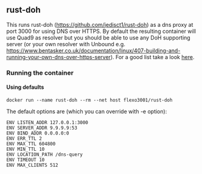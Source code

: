 ## rust-doh

This runs rust-doh (https://github.com/jedisct1/rust-doh) as a dns proxy at port 3000 for using DNS over HTTPS. By default the resulting container will use Quad9 as resolver but you should be able to use any DoH supporting server (or your own resolver with Unbound e.g. https://www.bentasker.co.uk/documentation/linux/407-building-and-running-your-own-dns-over-https-server). For a good list take a look [here](https://github.com/curl/curl/wiki/DNS-over-HTTPS).

### Running the container
#### Using defaults
```docker run --name rust-doh --rm --net host flexo3001/rust-doh```

The default options are (which you can override with -e option):

```
ENV LISTEN_ADDR 127.0.0.1:3000
ENV SERVER_ADDR 9.9.9.9:53
ENV BIND_ADDR 0.0.0.0:0
ENV ERR_TTL 2
ENV MAX_TTL 604800
ENV MIN_TTL 10
ENV LOCATION_PATH /dns-query
ENV TIMEOUT 10
ENV MAX_CLIENTS 512
```
